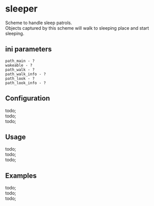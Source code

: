 # sleeper

Scheme to handle sleep patrols. <br/>
Objects captured by this scheme will walk to sleeping place and start sleeping.

## ini parameters

```
path_main - ?
wakeable - ?
path_walk - ?
path_walk_info - ?
path_look - ?
path_look_info - ?
```

## Configuration

todo; <br/>
todo; <br/>
todo; <br/>

## Usage

todo; <br/>
todo; <br/>
todo; <br/>

## Examples

todo; <br/>
todo; <br/>
todo; <br/>
